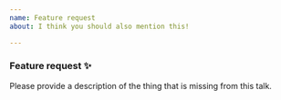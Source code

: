 ```yaml
---
name: Feature request
about: I think you should also mention this!

---
```


### Feature request :sparkles:
Please provide a description of the thing that is missing from this talk.
